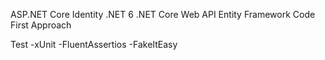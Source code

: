 ASP.NET Core Identity
.NET 6
.NET Core Web API 
Entity Framework Code First Approach

Test
-xUnit
-FluentAssertios
-FakeItEasy

